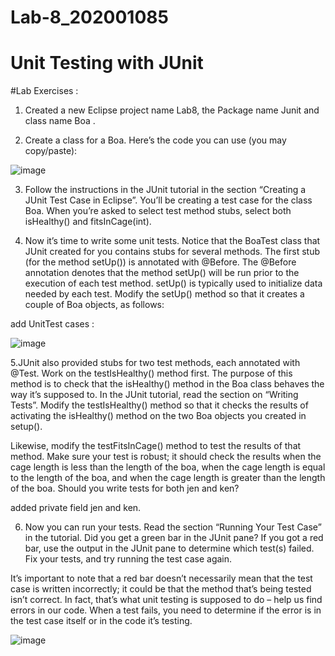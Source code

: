 # Lab-8_202001085

# Unit Testing with JUnit

#Lab Exercises :

1. Created a new Eclipse project name Lab8, the Package name Junit and class name Boa .


2. Create a class for a Boa. Here’s the code you can use (you may copy/paste):

![image](https://user-images.githubusercontent.com/107172109/233026943-b3c686fc-5c1f-4467-91ee-f2335e2779ed.png)

3. Follow the instructions in the JUnit tutorial in the section “Creating a JUnit Test Case in
Eclipse”. You’ll be creating a test case for the class Boa. When you’re asked to select
test method stubs, select both isHealthy() and fitsInCage(int).

4. Now it’s time to write some unit tests. Notice that the BoaTest class that JUnit created
for you contains stubs for several methods. The first stub (for the method setUp()) is
annotated with @Before. The @Before annotation denotes that the method setUp()
will be run prior to the execution of each test method. setUp() is typically used to
initialize data needed by each test. Modify the setUp() method so that it creates a
couple of Boa objects, as follows:

add UnitTest cases : 

![image](https://user-images.githubusercontent.com/107172109/233033361-e3e2f24a-4742-4cf3-8d9c-98a3eb799c9d.png)

5.JUnit also provided stubs for two test methods, each annotated with @Test. Work on
the testIsHealthy() method first. The purpose of this method is to check that the
isHealthy() method in the Boa class behaves the way it’s supposed to. In the JUnit
tutorial, read the section on “Writing Tests”. Modify the testIsHealthy() method so that
it checks the results of activating the isHealthy() method on the two Boa objects you
created in setup().

Likewise, modify the testFitsInCage() method to test the results of that method. Make
sure your test is robust; it should check the results when the cage length is less than the
length of the boa, when the cage length is equal to the length of the boa, and when the
cage length is greater than the length of the boa. Should you write tests for both jen
and ken?

added private field jen and ken.

6. Now you can run your tests. Read the section “Running Your Test Case” in the tutorial.
Did you get a green bar in the JUnit pane? If you got a red bar, use the output in the
JUnit pane to determine which test(s) failed. Fix your tests, and try running the test
case again.

It’s important to note that a red bar doesn’t necessarily mean that the test case is
written incorrectly; it could be that the method that’s being tested isn’t correct. In fact,
that’s what unit testing is supposed to do – help us find errors in our code. When a test
fails, you need to determine if the error is in the test case itself or in the code it’s
testing.

![image](https://user-images.githubusercontent.com/107172109/233034754-fb27289f-dcb1-4a91-9d2e-2e46cef042bf.png)



